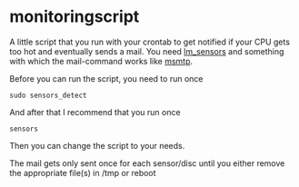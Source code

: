 # monitoringscript

A little script that you run with your crontab to get notified if your CPU gets too hot and eventually sends a mail.
You need [lm_sensors](http://www.lm-sensors.org/) and something with which the mail-command works like [msmtp](http://msmtp.sourceforge.net/).

Before you can run the script, you need to run once

`sudo sensors_detect`

And after that I recommend that you run once

`sensors`

Then you can change the script to your needs.

The mail gets only sent once for each sensor/disc until you either remove the appropriate file(s) in /tmp or reboot
